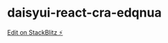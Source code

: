 # daisyui-react-cra-edqnua

[Edit on StackBlitz ⚡️](https://stackblitz.com/edit/daisyui-react-cra-cuagr1)